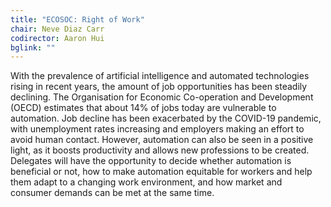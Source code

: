 ```yaml
---
title: "ECOSOC: Right of Work"
chair: Neve Diaz Carr
codirector: Aaron Hui
bglink: ""
---
```

With the prevalence of artificial intelligence and automated technologies rising in recent years, the amount of job opportunities has been steadily declining. The Organisation for Economic Co-operation and Development (OECD) estimates that about 14% of jobs today are vulnerable to automation. Job decline has been exacerbated by the COVID-19 pandemic, with unemployment rates increasing and employers making an effort to avoid human contact. However, automation can also be seen in a positive light, as it boosts productivity and allows new professions to be created. Delegates will have the opportunity to decide whether automation is beneficial or not, how to make automation equitable for workers and help them adapt to a changing work environment, and how market and consumer demands can be met at the same time.
